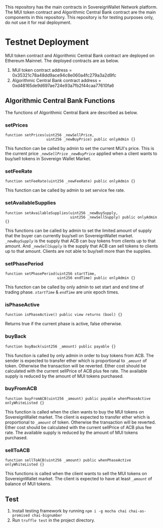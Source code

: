 This repository has the main contracts in SovereignWallet Network platform. The MUI token contract and Algorithmic Central Bank contract are the main components in this repository. This repository is for testing purposes only, do not use it for real deployment.

# Testnet Deployment


MUI token contract and Algorithmic Central Bank contract are deployed on Ethereum Mainnet. The deployed contracts are as below.

1. MUI token contract address = 0x35321c78a48dd9ace94c8e060a4fc279a3a2d9fc
2. Algorithmic Central Bank contract address = 0xd48165de9d697ae724e93a7fb2f44caa77610fa6

## Algorithmic Central Bank Functions

The functions of Algorithmic Central Bank are described as below.

### setPrices

```
function setPrices(uint256 _newSellPrice,
                   uint256 _newBuyPrice) public onlyAdmin {}
```

This function can be called by admin to set the current MUI's price.
This is the current price _`_newSellPrice`_ _`_newBuyPrice`_ applied when a client wants to buy/sell tokens in Sovereign Wallet Market.


### setFeeRate

```
function setFeeRate(uint256 _newFeeRate) public onlyAdmin {}
```

This function can be called by admin to set service fee rate.


### setAvailableSupplies

```
function setAvailableSupplies(uint256 _newBuySupply,
                              uint256 _newSellSupply) public onlyAdmin {}
```

This functions can be called by admin to set the limited amount of supply that the buyer can currently buy/sell on SovereignWallet market. _`_newBuySupply`_ is the supply that ACB can buy tokens from clients up to that amount. And _`_newSellSupply`_ is the supply that ACB can sell tokens to clients up to that amount. Clients are not able to buy/sell more than the supplies.


### setPhasePeriod

```
function setPhasePeriod(uint256 startTime,
                        uint256 endTime) public onlyAdmin {}
```

This function can be called by only admin to set start and end time of trading phase. _`startTime`_ & _`endTime`_ are unix epoch times.


### isPhaseActive
```
function isPhaseActive() public view returns (bool) {}
```

Returns true if the current phase is active, false otherwise.


### buyBack

```
function buyBack(uint256 _amount) public payable {}
```

This function is called by only admin in order to buy tokens from ACB.
The sender is expected to transfer ether which is proportional to _`_amount`_ of token. Otherwise the transaction will be reverted. Ether cost should be calculated with the current sellPrice of ACB plus fee rate. The available supply is reduced by the amount of MUI tokens purchased.


### buyFromACB

```
function buyFromACB(uint256 _amount) public payable whenPhaseActive onlyWhiteListed {}
```

This function is called when the clien wants to buy the MUI tokens on SovereignWallet market.
The client is expected to transfer ether which is proportional to _`_amount`_ of token. Otherwise the transaction will be reverted. Ether cost should be calculated with the current sellPrice of ACB plus fee rate. The available supply is reduced by the amount of MUI tokens purchased.


### sellToACB

```
function sellToACB(uint256 _amount) public whenPhaseActive onlyWhiteListed {}
```

This functions is called when the client wants to sell the MUI tokens on SovereignWallet market.
The client is expected to have at least _`_amount`_ of balance of MUI tokens.


## Test

1. Install testing framework by running `npm i -g mocha chai chai-as-promised chai-bignumber`
2. Run `truffle test` in the project directory.

